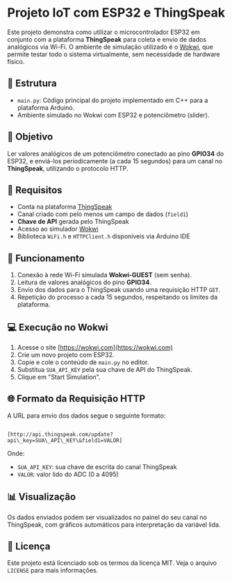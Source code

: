 # Projeto IoT com ESP32 e ThingSpeak

Este projeto demonstra como utilizar o microcontrolador ESP32 em conjunto com a plataforma **ThingSpeak** para coleta e envio de dados analógicos via Wi-Fi. O ambiente de simulação utilizado é o [Wokwi](https://wokwi.com), que permite testar todo o sistema virtualmente, sem necessidade de hardware físico.

## 📂 Estrutura

- `main.py`: Código principal do projeto implementado em C++ para a plataforma Arduino.
- Ambiente simulado no Wokwi com ESP32 e potenciômetro (slider).

## 🚀 Objetivo

Ler valores analógicos de um potenciômetro conectado ao pino **GPIO34** do ESP32, e enviá-los periodicamente (a cada 15 segundos) para um canal no **ThingSpeak**, utilizando o protocolo HTTP.

## 🔧 Requisitos

- Conta na plataforma [ThingSpeak](https://thingspeak.com)
- Canal criado com pelo menos um campo de dados (`field1`)
- **Chave de API** gerada pelo ThingSpeak
- Acesso ao simulador [Wokwi](https://wokwi.com)
- Biblioteca `WiFi.h` e `HTTPClient.h` disponíveis via Arduino IDE

## 🧠 Funcionamento

1. Conexão à rede Wi-Fi simulada **Wokwi-GUEST** (sem senha).
2. Leitura de valores analógicos do pino **GPIO34**.
3. Envio dos dados para o ThingSpeak usando uma requisição HTTP `GET`.
4. Repetição do processo a cada 15 segundos, respeitando os limites da plataforma.

## 💻 Execução no Wokwi

1. Acesse o site [https://wokwi.com](https://wokwi.com)
2. Crie um novo projeto com ESP32.
3. Copie e cole o conteúdo de `main.py` no editor.
4. Substitua `SUA_API_KEY` pela sua chave de API do ThingSpeak.
5. Clique em "Start Simulation".

## 🌐 Formato da Requisição HTTP

A URL para envio dos dados segue o seguinte formato:

```

[http://api.thingspeak.com/update?api\_key=SUA\_API\_KEY\&field1=VALOR]

```

Onde:
- `SUA_API_KEY`: sua chave de escrita do canal ThingSpeak
- `VALOR`: valor lido do ADC (0 a 4095)

## 📊 Visualização

Os dados enviados podem ser visualizados no painel do seu canal no ThingSpeak, com gráficos automáticos para interpretação da variável lida.

## 📘 Licença

Este projeto está licenciado sob os termos da licença MIT. Veja o arquivo `LICENSE` para mais informações.
```
